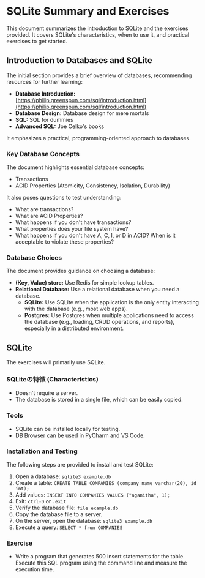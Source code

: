 # SQLite Summary and Exercises

This document summarizes the introduction to SQLite and the exercises provided. It covers SQLite's characteristics, when to use it, and practical exercises to get started.

## Introduction to Databases and SQLite

The initial section provides a brief overview of databases, recommending resources for further learning:

* **Database Introduction:** [https://philip.greenspun.com/sql/introduction.html](https://philip.greenspun.com/sql/introduction.html)
* **Database Design:** Database design for mere mortals
* **SQL:** SQL for dummies
* **Advanced SQL:** Joe Celko's books

It emphasizes a practical, programming-oriented approach to databases.

### Key Database Concepts

The document highlights essential database concepts:

* Transactions
* ACID Properties (Atomicity, Consistency, Isolation, Durability)

It also poses questions to test understanding:

* What are transactions?
* What are ACID Properties?
* What happens if you don't have transactions?
* What properties does your file system have?
* What happens if you don't have A, C, I, or D in ACID? When is it acceptable to violate these properties?

### Database Choices

The document provides guidance on choosing a database:

* **(Key, Value) store:** Use Redis for simple lookup tables.
* **Relational Database:** Use a relational database when you need a database.
    * **SQLite:** Use SQLite when the application is the only entity interacting with the database (e.g., most web apps).
    * **Postgres:** Use Postgres when multiple applications need to access the database (e.g., loading, CRUD operations, and reports), especially in a distributed environment.

## SQLite

The exercises will primarily use SQLite.

### SQLiteの特徴 (Characteristics)

* Doesn't require a server.
* The database is stored in a single file, which can be easily copied.

### Tools

* SQLite can be installed locally for testing.
* DB Browser can be used in PyCharm and VS Code.

### Installation and Testing

The following steps are provided to install and test SQLite:

1.  Open a database: `sqlite3 example.db`
2.  Create a table: `CREATE TABLE COMPANIES (company_name varchar(20), id int);`
3.  Add values: `INSERT INTO COMPANIES VALUES ("aganitha", 1);`
4.  Exit: `ctrl-D` or `.exit`
5.  Verify the database file: `file example.db`
6.  Copy the database file to a server.
7.  On the server, open the database: `sqlite3 example.db`
8.  Execute a query: `SELECT * from COMPANIES`

### Exercise

* Write a program that generates 500 insert statements for the table. Execute this SQL program using the command line and measure the execution time.
